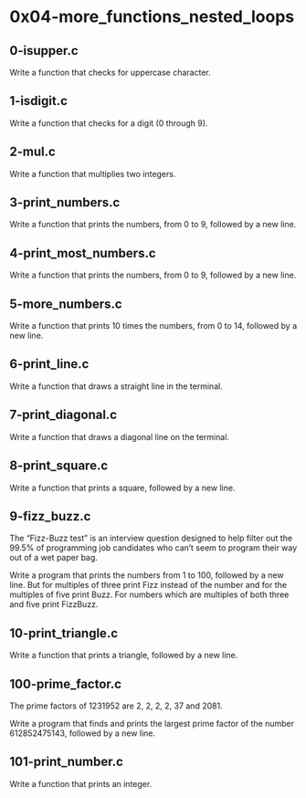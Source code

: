 # 0x04-more_functions_nested_loops #

## 0-isupper.c ##

Write a function that checks for uppercase character.

## 1-isdigit.c ##

Write a function that checks for a digit (0 through 9).

## 2-mul.c ##

Write a function that multiplies two integers.

## 3-print_numbers.c ##

Write a function that prints the numbers, from 0 to 9, followed by a new line.

## 4-print_most_numbers.c ##

Write a function that prints the numbers, from 0 to 9, followed by a new line.

## 5-more_numbers.c ##

Write a function that prints 10 times the numbers, from 0 to 14, followed by a new line.

## 6-print_line.c ##

Write a function that draws a straight line in the terminal.

## 7-print_diagonal.c ##

Write a function that draws a diagonal line on the terminal.

## 8-print_square.c ##

Write a function that prints a square, followed by a new line.

## 9-fizz_buzz.c ##

The “Fizz-Buzz test” is an interview question designed to help filter out the 99.5% of programming job candidates who can’t seem to program their way out of a wet paper bag.

Write a program that prints the numbers from 1 to 100, followed by a new line. But for multiples of three print Fizz instead of the number and for the multiples of five print Buzz. For numbers which are multiples of both three and five print FizzBuzz.

## 10-print_triangle.c ##

Write a function that prints a triangle, followed by a new line.

## 100-prime_factor.c ##

The prime factors of 1231952 are 2, 2, 2, 2, 37 and 2081.

Write a program that finds and prints the largest prime factor of the number 612852475143, followed by a new line.

## 101-print_number.c ##

Write a function that prints an integer.

